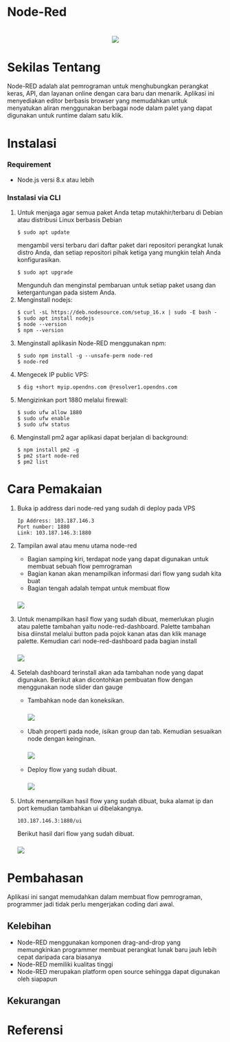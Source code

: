 # Node-Red
<h1 align="center"><img src="https://upload.wikimedia.org/wikipedia/commons/2/2b/Node-red-icon.png"></h1>

# Sekilas Tentang
Node-RED adalah alat pemrograman untuk menghubungkan perangkat keras, API, dan layanan online dengan cara baru dan menarik. Aplikasi ini menyediakan editor berbasis browser yang memudahkan untuk menyatukan aliran menggunakan berbagai node dalam palet yang dapat digunakan untuk runtime dalam satu klik.

# Instalasi
### Requirement
- Node.js versi 8.x atau lebih

### Instalasi via CLI
1. Untuk menjaga agar semua paket Anda tetap mutakhir/terbaru di Debian atau distribusi Linux berbasis Debian
   ```
   $ sudo apt update
   ```
   mengambil versi terbaru dari daftar paket dari repositori perangkat lunak distro Anda, dan setiap repositori pihak ketiga yang mungkin telah Anda konfigurasikan.
   ```
   $ sudo apt upgrade
   ```
   Mengunduh dan menginstal pembaruan untuk setiap paket usang dan ketergantungan pada sistem Anda.
2. Menginstall nodejs:
   ```
   $ curl -sL https://deb.nodesource.com/setup_16.x | sudo -E bash -
   $ sudo apt install nodejs
   $ node --version
   $ npm --version
   ```
3. Menginstall aplikasin Node-RED menggunakan npm:
   ```
   $ sudo npm install -g --unsafe-perm node-red
   $ node-red
   ```
4. Mengecek IP public VPS:
   ```
   $ dig +short myip.opendns.com @resolver1.opendns.com
   ```
5. Mengizinkan port 1880 melalui firewall:
   ```
   $ sudo ufw allow 1880
   $ sudo ufw enable
   $ sudo ufw status
   ```
6. Menginstall pm2 agar aplikasi dapat berjalan di background:
   ```
   $ npm install pm2 -g
   $ pm2 start node-red
   $ pm2 list
   ```

# Cara Pemakaian
1. Buka ip address dari node-red yang sudah di deploy pada VPS
   ```
   Ip Address: 103.187.146.3
   Port number: 1880
   Link: 103.187.146.3:1880
   ```
   
2. Tampilan awal atau menu utama node-red
   - Bagian samping kiri, terdapat node yang dapat digunakan untuk membuat sebuah flow pemrograman
   - Bagian kanan akan menampilkan informasi dari flow yang sudah kita buat
   - Bagian tengah adalah tempat untuk membuat flow
   <h3><img src="https://lh6.googleusercontent.com/KUWFJFOqcFz7Fi5Roo1v3aVRpfoUuw7R5UXt9B9H88Pjp8tKlv5lfP4Xxy2-KPy-B_qjXDS6ldoZ3sm4T-dcSER1qPehzCTQ6ms5U6ZXlIwlhcGWmW2tsSqj8kl0J9R51P7wVSNK907yZSHGasgGqcMPym4vlODQKQv5P5kD70Pyj2ZiwpUD4x5REA"></h3>

3. Untuk menampilkan hasil flow yang sudah dibuat, memerlukan plugin atau palette tambahan yaitu node-red-dashboard. Palette tambahan bisa diinstal melalui button pada pojok kanan atas dan klik manage palette. Kemudian cari node-red-dashboard pada bagian install
   <h3><img src="https://lh4.googleusercontent.com/IFCkcAcfnOqSKmFUPlj61vBvLIBOvni4tLnKTzhPo1jwae4ZFOJaX5dlNhTLQccsyg_ScZaJkNai7t3qX72E06I4Km-ATiCd4BxW8ROQjR7shGnSR4_m9BvTpW-kqsxDjl2lR4jYZAnnVf9oAbB7vI2D8nWPNPyeL462bG8nuZOwaBo4g-PmTbNuzg"></h3>

4. Setelah dashboard terinstall akan ada tambahan node yang dapat digunakan. Berikut akan dicontohkan pembuatan flow dengan menggunakan node slider dan gauge
   - Tambahkan node dan koneksikan.
      <h3><img src="https://lh6.googleusercontent.com/HWgiSD_MnyncQ-T89E2MI99V874IkcWmtuLOhtxwH2rEzAXAUOv_ggXIf-v0T9bauRkuWf5or6zOF9y8pcTl5uswDCn7Bv6sGo8Ymx4c439yYldkBB5P2FrlY5_fBE9fRuOEzTUg2H4PdXdZsP24URhrCcaLDIFYnB2yR4MvzeOyPX85zgcNCwu6Pg"></h3>
   - Ubah properti pada node, isikan group dan tab. Kemudian sesuaikan node dengan keinginan.
      <h3><img src="https://lh5.googleusercontent.com/YZCTWZ9uT_971h1QGeO2tCqzeOBC2QI-ldDtKEGfz4NI6YCK-AfpbH0OuJxMblnG-V5HtprNoFz5yDn_uGb2OiwUG4Ffpm5JDVefqwrkBHpHef_AILQnz9mHgajjmDen8_HEv_EOWYrPTICpHE_H3irdE2uZJadyqnBNG4gkIn_aqZBRF1GRMsUCjg"></h3>
   - Deploy flow yang sudah dibuat.
      <h3><img src="https://lh4.googleusercontent.com/FcMcfMvgmj3QBsXT-yYwE_LdEO4UNJ_xc3caUMrI_r9ZQqKIDpvjH50680WuNiQz29pm7WQP6tulCxmrdahKmhtM2x1l71FwHT0YklYv4TWxUDuPI6xgdVQrJftCSSPhBhGI1dbuAfyqY4_e3i37M5XLj_96CUb4Xm4fiRlGu3-cs_hdekIc1cxBlQ"></h3>


5. Untuk menampilkan hasil flow yang sudah dibuat, buka alamat ip dan port kemudian tambahkan ui dibelakangnya.
   ```
   103.187.146.3:1880/ui
   ```
   Berikut hasil dari flow yang sudah dibuat.
   <h3><img src="https://lh5.googleusercontent.com/ImpMyNEJWxCQpDUbVnk3a_oIfvSfXlTqhKvkUVX2gvFbb38i_9Psr9kwEfyQmc6bZNp8ZnV2ThJ4y6VE-X1YG1IS4wpLtJ6GdKIAqIUHsngNlosRGFjWwhp5uUuvJE9QJiNKMWfRlVolSj0V_EKfd8wQZ_2Ly4LfV2zPe1SRnXb7O9XKusvvega75g"></h3>

# Pembahasan
   Aplikasi ini sangat memudahkan dalam membuat flow pemrograman, programmer jadi tidak perlu mengerjakan coding dari awal.
   ## Kelebihan
   - Node-RED menggunakan komponen drag-and-drop yang memungkinkan programmer membuat perangkat lunak baru jauh lebih cepat daripada cara biasanya
   - Node-RED memiliki kualitas tinggi
   - Node-RED merupakan platform open source sehingga dapat digunakan oleh siapapun
   
   ## Kekurangan

# Referensi
